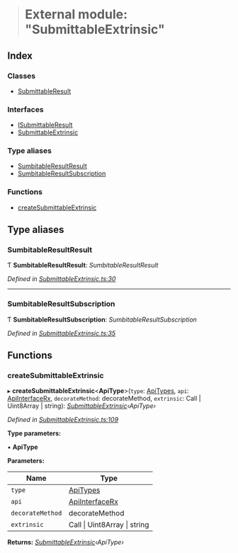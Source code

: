 > # External module: "SubmittableExtrinsic"

## Index

### Classes

* [SubmittableResult](../classes/_submittableextrinsic_.submittableresult.md)

### Interfaces

* [ISubmittableResult](../interfaces/_submittableextrinsic_.isubmittableresult.md)
* [SubmittableExtrinsic](../interfaces/_submittableextrinsic_.submittableextrinsic.md)

### Type aliases

* [SumbitableResultResult](_submittableextrinsic_.md#sumbitableresultresult)
* [SumbitableResultSubscription](_submittableextrinsic_.md#sumbitableresultsubscription)

### Functions

* [createSubmittableExtrinsic](_submittableextrinsic_.md#createsubmittableextrinsic)

## Type aliases

###  SumbitableResultResult

Ƭ **SumbitableResultResult**: *SumbitableResultResult<ApiType>*

*Defined in [SubmittableExtrinsic.ts:30](https://github.com/polkadot-js/api/blob/07d23d5/packages/api/src/SubmittableExtrinsic.ts#L30)*

___

###  SumbitableResultSubscription

Ƭ **SumbitableResultSubscription**: *SumbitableResultSubscription<ApiType>*

*Defined in [SubmittableExtrinsic.ts:35](https://github.com/polkadot-js/api/blob/07d23d5/packages/api/src/SubmittableExtrinsic.ts#L35)*

## Functions

###  createSubmittableExtrinsic

▸ **createSubmittableExtrinsic**<**ApiType**>(`type`: [ApiTypes](_types_.md#apitypes), `api`: [ApiInterfaceRx](../interfaces/_types_.apiinterfacerx.md), `decorateMethod`: decorateMethod, `extrinsic`: Call | Uint8Array | string): *[SubmittableExtrinsic](../interfaces/_submittableextrinsic_.submittableextrinsic.md)‹ApiType›*

*Defined in [SubmittableExtrinsic.ts:109](https://github.com/polkadot-js/api/blob/07d23d5/packages/api/src/SubmittableExtrinsic.ts#L109)*

**Type parameters:**

▪ **ApiType**

**Parameters:**

Name | Type |
------ | ------ |
`type` | [ApiTypes](_types_.md#apitypes) |
`api` | [ApiInterfaceRx](../interfaces/_types_.apiinterfacerx.md) |
`decorateMethod` | decorateMethod |
`extrinsic` | Call \| Uint8Array \| string |

**Returns:** *[SubmittableExtrinsic](../interfaces/_submittableextrinsic_.submittableextrinsic.md)‹ApiType›*